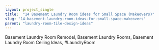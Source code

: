```yaml
---
layout: project_single
title:  "14 Basement Laundry Room ideas for Small Space (Makeovers)"
slug: "14-basement-laundry-room-ideas-for-small-space-makeovers"
parent: "laundry-room-tile-design-ideas"
---
```

Basement Laundry Room Remodel, Basement Laundry Rooms, Basement Laundry Room Ceiling Ideas, #LaundryRoom